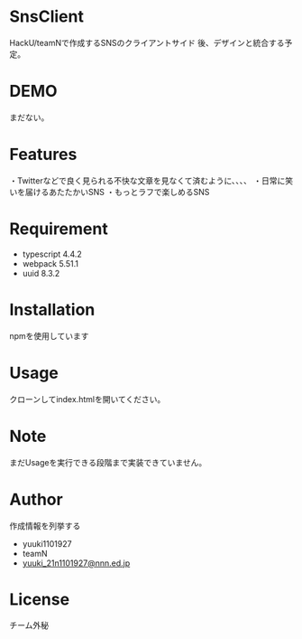 # SnsClient

HackU/teamNで作成するSNSのクライアントサイド
後、デザインと統合する予定。

# DEMO

まだない。

# Features

・Twitterなどで良く見られる不快な文章を見なくて済むように、、、、
・日常に笑いを届けるあたたかいSNS
・もっとラフで楽しめるSNS

# Requirement

* typescript 4.4.2
* webpack 5.51.1
* uuid 8.3.2

# Installation

npmを使用しています

# Usage

クローンしてindex.htmlを開いてください。

# Note

まだUsageを実行できる段階まで実装できていません。

# Author

作成情報を列挙する

* yuuki1101927
* teamN
* yuuki_21n1101927@nnn.ed.jp

# License
チーム外秘